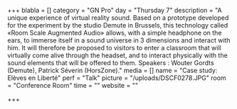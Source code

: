 +++
blabla = []
category = "GN Pro"
day = "Thursday 7"
description = "A unique experience of virtual reality sound. Based on a prototype developed for the experiment by the studio Demute in Brussels, this technology called «Room Scale Augmented Audio» allows, with a simple headphone on the ears, to immerse itself in a sound universe in 3 dimensions and interact with him. It will therefore be proposed to visitors to enter a classroom that will virtually come alive through the headset, and to interact physically with the sound elements that will be offered to them. Speakers : Wouter Gordts (Demute), Patrick Séverin (HorsZone)."
media = []
name = "Case study: Elèves en Liberté"
perf = "Talk"
picture = "/uploads/DSCF0278.JPG"
room = "Conference Room"
time = ""
website = ""

+++
